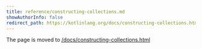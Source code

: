 ```yaml
---
title: reference/constructing-collections.md
showAuthorInfo: false
redirect_path: https://kotlinlang.org/docs/constructing-collections.html
---
```


The page is moved to [/docs/constructing-collections.html](/docs/constructing-collections.html)

